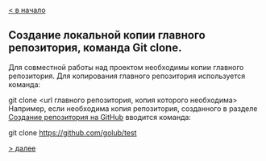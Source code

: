 [< в начало](maincom.md)

## Создание локальной копии главного репозитория, команда **Git clone**.

Для совместной работы над проектом необходимы копии главного репозитория. Для копирования главного репозитория используется команда:

git clone <url главного репозитория, копия которого необходима>
Например, если необходима копия репозитория, созданного в разделе [Создание репозитория на GitHub](newrep.md) вводится команда:

git clone https://github.com/golub/test

[> далее](pull.md)
